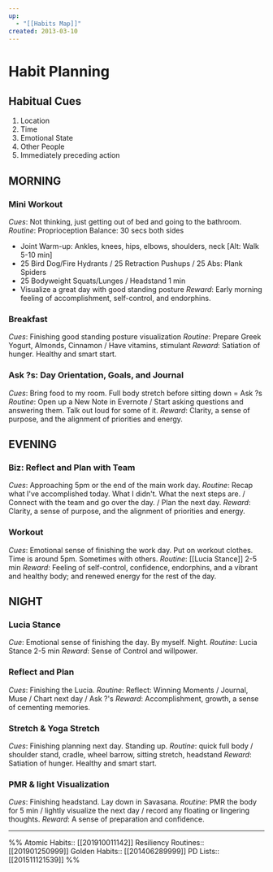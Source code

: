 ```yaml
---
up:
  - "[[Habits Map]]"
created: 2013-03-10
---
```


# Habit Planning

## Habitual Cues
1. Location
2. Time
3. Emotional State
4. Other People
5. Immediately preceding action

## MORNING
### Mini Workout
*Cues*: Not thinking, just getting out of bed and going to the bathroom.
*Routine*: Proprioception Balance: 30 secs both sides
- Joint Warm-up: Ankles, knees, hips, elbows, shoulders, neck [Alt: Walk 5-10 min]
- 25 Bird Dog/Fire Hydrants / 25 Retraction Pushups / 25 Abs: Plank Spiders
- 25 Bodyweight Squats/Lunges / Headstand 1 min
- Visualize a great day with good standing posture
*Reward*: Early morning feeling of accomplishment, self-control, and endorphins.

### Breakfast
*Cues*: Finishing good standing posture visualization
*Routine*: Prepare Greek Yogurt, Almonds, Cinnamon / Have vitamins, stimulant
*Reward*: Satiation of hunger. Healthy and smart start.

### Ask ?s: Day Orientation, Goals, and Journal
*Cues*: Bring food to my room. Full body stretch before sitting down = Ask ?s
*Routine*: Open up a New Note in Evernote / Start asking questions and answering them. Talk out loud for some of it.
*Reward*: Clarity, a sense of purpose, and the alignment of priorities and energy.

## EVENING
### Biz: Reflect and Plan with Team
*Cues*: Approaching 5pm or the end of the main work day.
*Routine*: Recap what I've accomplished today. What I didn't. What the next steps are. / Connect with the team and go over the day. / Plan the next day.
*Reward*: Clarity, a sense of purpose, and the alignment of priorities and energy. 
 
### Workout
*Cues*: Emotional sense of finishing the work day. Put on workout clothes. Time is around 5pm. Sometimes with others.
*Routine*: [[Lucia Stance]] 2-5 min
*Reward*: Feeling of self-control, confidence, endorphins, and a vibrant and healthy body; and renewed energy for the rest of the day.

## NIGHT
### Lucia Stance
*Cue*: Emotional sense of finishing the day. By myself. Night.
*Routine*: Lucia Stance 2-5 min
*Reward*: Sense of Control and willpower.

### Reflect and Plan
*Cues*: Finishing the Lucia.
*Routine*: Reflect: Winning Moments / Journal, Muse / Chart next day / Ask ?'s
*Reward*: Accomplishment, growth, a sense of cementing memories.

### Stretch & Yoga Stretch
*Cues*: Finishing planning next day. Standing up.
*Routine*: quick full body / shoulder stand, cradle, wheel barrow, sitting stretch, headstand
*Reward*: Satiation of hunger. Healthy and smart start.

### PMR & light Visualization
*Cues*: Finishing headstand. Lay down in Savasana.
*Routine*: PMR the body for 5 min / lightly visualize the next day / record any floating or lingering thoughts.
*Reward*: A sense of preparation and confidence.

---

%%
Atomic Habits:: [[201910011142]] 
Resiliency Routines:: [[201901250999]] 
Golden Habits:: [[201406289999]] 
PD Lists:: [[201511121539]] 
%% 


